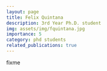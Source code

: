 ```yaml
---
layout: page
title: Felix Quintana
description: 3rd Year Ph.D. student
img: assets/img/fquintana.jpg
importance: 5
category: phd students
related_publications: true
---
```


fixme
